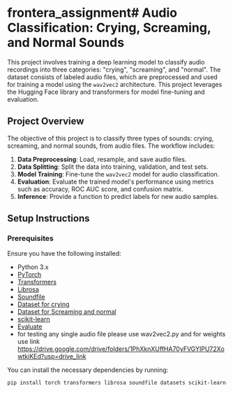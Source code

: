 # frontera_assignment# Audio Classification: Crying, Screaming, and Normal Sounds

This project involves training a deep learning model to classify audio recordings into three categories: "crying", "screaming", and "normal". The dataset consists of labeled audio files, which are preprocessed and used for training a model using the `wav2vec2` architecture. This project leverages the Hugging Face library and transformers for model fine-tuning and evaluation.

## Project Overview

The objective of this project is to classify three types of sounds: crying, screaming, and normal sounds, from audio files. The workflow includes:

1. **Data Preprocessing**: Load, resample, and save audio files.
2. **Data Splitting**: Split the data into training, validation, and test sets.
3. **Model Training**: Fine-tune the `wav2vec2` model for audio classification.
4. **Evaluation**: Evaluate the trained model's performance using metrics such as accuracy, ROC AUC score, and confusion matrix.
5. **Inference**: Provide a function to predict labels for new audio samples.

## Setup Instructions

### Prerequisites

Ensure you have the following installed:

- Python 3.x
- [PyTorch](https://pytorch.org/get-started/locally)
- [Transformers](https://huggingface.co/docs/transformers/)
- [Librosa](https://librosa.org/)
- [Soundfile](https://pypi.org/project/SoundFile/)
- [Dataset for crying](https://www.google.com/url?sa=t&source=web&rct=j&opi=89978449&url=https://www.kaggle.com/datasets/warcoder/infant-cry-audio-corpus&ved=2ahUKEwiuk_2Nj9uLAxWCSWwGHXV0KMgQFnoECBMQAQ&usg=AOvVaw0HuDpjnjvDIP1E87xgUmNz)
- [Dataset for Screaming and normal](https://www.google.com/url?sa=t&source=web&rct=j&opi=89978449&url=https://www.kaggle.com/datasets/whats2000/human-screaming-detection-dataset&ved=2ahUKEwjo_Zq2j9uLAxWmSGwGHZmrOaAQFnoECBoQAQ&usg=AOvVaw1hSis4VFi9Rtnkm8xdJEfZ)
- [scikit-learn](https://scikit-learn.org/stable/)
- [Evaluate](https://huggingface.co/docs/evaluate/)
- for testing any single audio file please use wav2vec2.py and for weights use link https://drive.google.com/drive/folders/1PhXknXUffHA70yFVGYIPU72XowtkiKEd?usp=drive_link

You can install the necessary dependencies by running:

```bash
pip install torch transformers librosa soundfile datasets scikit-learn evaluate
